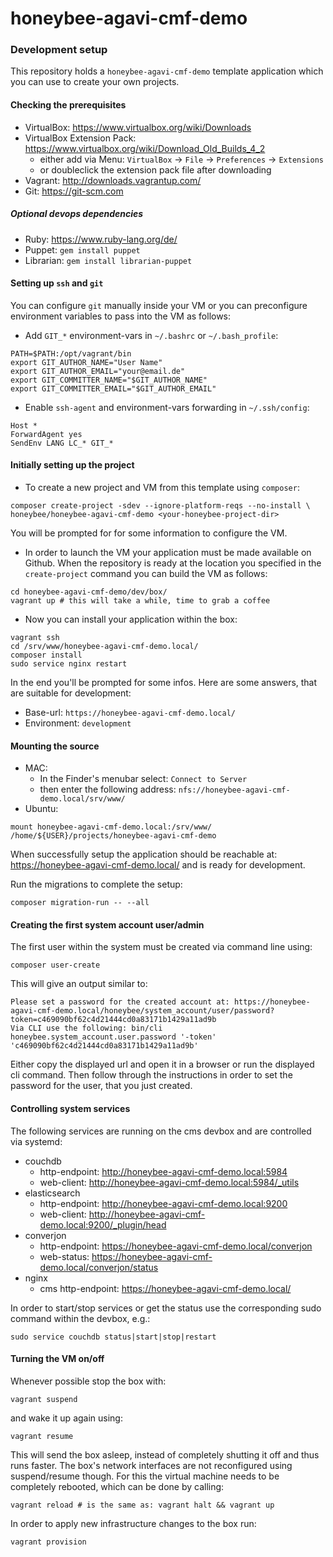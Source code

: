 # honeybee-agavi-cmf-demo

### Development setup

This repository holds a `honeybee-agavi-cmf-demo` template application which you can use to create your own projects.

#### Checking the prerequisites

* VirtualBox: https://www.virtualbox.org/wiki/Downloads
* VirtualBox Extension Pack: https://www.virtualbox.org/wiki/Download_Old_Builds_4_2
    * either add via Menu: `VirtualBox` -> `File` -> `Preferences` -> `Extensions`
    * or doubleclick the extension pack file after downloading
* Vagrant: http://downloads.vagrantup.com/
* Git: https://git-scm.com

##### Optional devops dependencies

* Ruby: https://www.ruby-lang.org/de/
* Puppet: `gem install puppet`
* Librarian: `gem install librarian-puppet`

#### Setting up `ssh` and `git`

You can configure `git` manually inside your VM or you can preconfigure environment variables to pass into the VM as follows:

* Add `GIT_*` environment-vars in `~/.bashrc` or `~/.bash_profile`:
```shell
PATH=$PATH:/opt/vagrant/bin
export GIT_AUTHOR_NAME="User Name"
export GIT_AUTHOR_EMAIL="your@email.de"
export GIT_COMMITTER_NAME="$GIT_AUTHOR_NAME"
export GIT_COMMITTER_EMAIL="$GIT_AUTHOR_EMAIL"
```

* Enable `ssh-agent` and environment-vars forwarding in `~/.ssh/config`:
```shell
Host *
ForwardAgent yes
SendEnv LANG LC_* GIT_*
```

#### Initially setting up the project

* To create a new project and VM from this template using `composer`:
```shell
composer create-project -sdev --ignore-platform-reqs --no-install \
honeybee/honeybee-agavi-cmf-demo <your-honeybee-project-dir>
```
You will be prompted for for some information to configure the VM.

* In order to launch the VM your application must be made available on Github. When the repository is ready at the location you specified in the `create-project` command you can build the VM as follows:
```shell
cd honeybee-agavi-cmf-demo/dev/box/
vagrant up # this will take a while, time to grab a coffee
```

* Now you can install your application within the box:
```shell
vagrant ssh
cd /srv/www/honeybee-agavi-cmf-demo.local/
composer install
sudo service nginx restart
```

In the end you'll be prompted for some infos. Here are some answers, that are suitable for development:

* Base-url: `https://honeybee-agavi-cmf-demo.local/`
* Environment: `development`

#### Mounting the source

* MAC:
    * In the Finder's menubar select: `Connect to Server`
    * then enter the following address: `nfs://honeybee-agavi-cmf-demo.local/srv/www/`
* Ubuntu:
```shell
mount honeybee-agavi-cmf-demo.local:/srv/www/ /home/${USER}/projects/honeybee-agavi-cmf-demo
```

When successfully setup the application should be reachable at: https://honeybee-agavi-cmf-demo.local/
and is ready for development. 

Run the migrations to complete the setup:
```shell
composer migration-run -- --all
```

#### Creating the first system account user/admin

The first user within the system must be created via command line using:
```shell
composer user-create
```

This will give an output similar to:
```
Please set a password for the created account at: https://honeybee-agavi-cmf-demo.local/honeybee/system_account/user/password?token=c469090bf62c4d21444cd0a83171b1429a11ad9b
Via CLI use the following: bin/cli honeybee.system_account.user.password '-token' 'c469090bf62c4d21444cd0a83171b1429a11ad9b'
```

Either copy the displayed url and open it in a browser or run the displayed cli command. Then follow through the instructions in order to set the password for the user, that you just created.

#### Controlling system services

The following services are running on the cms devbox and are controlled via systemd:

* couchdb
    * http-endpoint: http://honeybee-agavi-cmf-demo.local:5984
    * web-client: http://honeybee-agavi-cmf-demo.local:5984/_utils
* elasticsearch
    * http-endpoint: http://honeybee-agavi-cmf-demo.local:9200
    * web-client: http://honeybee-agavi-cmf-demo.local:9200/_plugin/head
* converjon
    * http-endpoint: https://honeybee-agavi-cmf-demo.local/converjon
    * web-status: https://honeybee-agavi-cmf-demo.local/converjon/status
* nginx
    * cms http-endpoint: https://honeybee-agavi-cmf-demo.local/

In order to start/stop services or get the status use the corresponding sudo command within the devbox, e.g.:
```shell
sudo service couchdb status|start|stop|restart
```

#### Turning the VM on/off

Whenever possible stop the box with:
```shell
vagrant suspend
```
and wake it up again using:
```shell
vagrant resume
```
This will send the box asleep, instead of completely shutting it off and thus runs faster.
The box's network interfaces are not reconfigured using suspend/resume though.
For this the virtual machine needs to be completely rebooted, which can be done by calling:
```shell
vagrant reload # is the same as: vagrant halt && vagrant up
```

In order to apply new infrastructure changes to the box run:
```shell
vagrant provision
```
